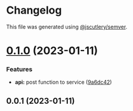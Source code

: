 # Changelog

This file was generated using [@jscutlery/semver](https://github.com/jscutlery/semver).

# [0.1.0](https://github.com/csaszika/auto-versioning-ex/compare/api-0.0.1...api-0.1.0) (2023-01-11)


### Features

* **api:** post function to service ([9a6dc42](https://github.com/csaszika/auto-versioning-ex/commit/9a6dc42a3fe9b2a118944b19c45ed610de0a4145))



## 0.0.1 (2023-01-11)
